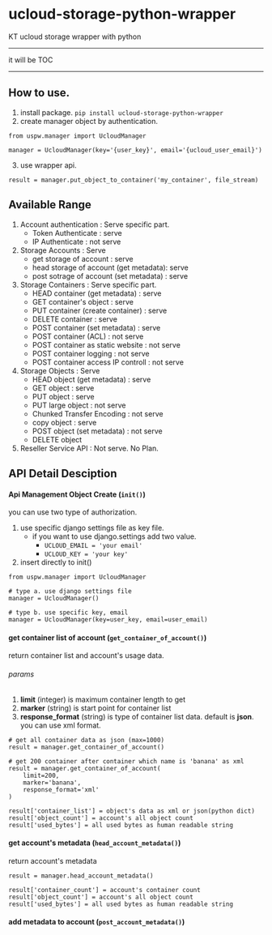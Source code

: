 # ucloud-storage-python-wrapper
KT ucloud storage wrapper with python

- - -

it will be TOC

- - -
## How to use.
1. install package.
`pip install ucloud-storage-python-wrapper`
2. create manager object by authentication.
```
from uspw.manager import UcloudManager

manager = UcloudManager(key='{user_key}', email='{ucloud_user_email}')
```
3. use wrapper api.
```
result = manager.put_object_to_container('my_container', file_stream)
```

## Available Range
1. Account authentication : Serve specific part.
    + Token Authenticate : serve
    + IP Authenticate : not serve
2. Storage Accounts : Serve
    + get storage of account : serve
    + head storage of account (get metadata): serve
    + post sotrage of account (set metadata) : serve    
3. Storage Containers : Serve specific part.
    + HEAD container (get metadata) : serve
    + GET container's object : serve
    + PUT container (create container) : serve
    + DELETE container : serve
    + POST container (set metadata) : serve
    + POST container (ACL) : not serve
    + POST container as static website : not serve
    + POST container logging : not serve
    + POST container access IP controll : not serve 
4. Storage Objects : Serve
    + HEAD object (get metadata) : serve
    + GET object : serve
    + PUT object : serve
    + PUT large object : not serve
    + Chunked Transfer Encoding : not serve
    + copy object : serve
    + POST object (set metadata) : not serve
    + DELETE object
5. Reseller Service API : Not serve. No Plan.

## API Detail Desciption

#### Api Management Object Create (`init()`)
you can use two type of authorization.

1. use specific django settings file as key file.
    + if you want to use django.settings add two value.
        - `UCLOUD_EMAIL = 'your email'`
        - `UCLOUD_KEY = 'your key'`
2. insert directly to init()

```
from uspw.manager import UcloudManager

# type a. use django settings file
manager = UcloudManager()

# type b. use specific key, email
manager = UcloudManager(key=user_key, email=user_email)

```

#### get container list of account (`get_container_of_account()`)
return container list and account's usage data.

###### params
1. __limit__ (integer) is maximum container length to get
2. __marker__ (string) is start point for container list
3. __response_format__ (string) is type of container list data. default is __json__.
you can use xml format.

```
# get all container data as json (max=1000)
result = manager.get_container_of_account()

# get 200 container after container which name is 'banana' as xml
result = manager.get_container_of_account(
    limit=200,
    marker='banana',
    response_format='xml'
)

result['container_list'] = object's data as xml or json(python dict)
result['object_count'] = account's all object count
result['used_bytes'] = all used bytes as human readable string

```

#### get account's metadata (`head_account_metadata()`)
return account's metadata

```
result = manager.head_account_metadata()

result['container_count'] = account's container count
result['object_count'] = account's all object count
result['used_bytes'] = all used bytes as human readable string
```


#### add metadata to account (`post_account_metadata()`)
